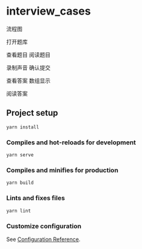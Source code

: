# interview_cases

流程图

打开题库

查看题目 阅读题目

录制声音 确认提交

查看答案 数组显示

阅读答案



## Project setup
```
yarn install
```

### Compiles and hot-reloads for development
```
yarn serve
```

### Compiles and minifies for production
```
yarn build
```

### Lints and fixes files
```
yarn lint
```

### Customize configuration
See [Configuration Reference](https://cli.vuejs.org/config/).
